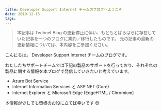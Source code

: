 ```yaml
---
title: Developer Support Internet チームのブログへようこそ
date: 2019-12-15
tags:
---
```


> 本記事は Technet Blog の更新停止に伴い、もともとばらばらに存在していた記事を一つのブログに集約／移行したものです。
> 元の記事の最新の更新情報については、本内容をご参照ください。

こんにちは。
Developer Support Internet チームのブログです。

わたしたちサポートチームでは下記の製品のサポートを行っており、それぞれの製品に関する情報を本ブログで発信していきたいと考えています。

  - Azure Bot Service
  - Internet Information Services と ASP.NET (Core)
  - Internet Explorer と Microsoft Edge (EdgeHTML / Chromium)

本情報が少しでも皆様のお役に立てば幸いです 😊